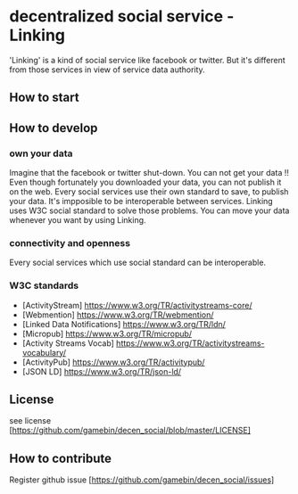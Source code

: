 # decentralized social service - Linking
'Linking' is a kind of social service like facebook or twitter. 
But it's different from those services in view of service data authority.

## How to start

## How to develop



### own your data 
Imagine that the facebook or twitter shut-down. You can not get your data !!
Even though fortunately you downloaded your data, you can not publish it on the web. 
Every social services use their own standard to save, to publish your data. It's impposible to be interoperable between services.
Linking uses W3C social standard to solve those problems. 
You can move your data whenever you want by using Linking. 

### connectivity and openness
Every social services which use social standard can be interoperable. 

### W3C standards
- [ActivityStream] https://www.w3.org/TR/activitystreams-core/
- [Webmention] https://www.w3.org/TR/webmention/
- [Linked Data Notifications] https://www.w3.org/TR/ldn/
- [Micropub] https://www.w3.org/TR/micropub/
- [Activity Streams Vocab] https://www.w3.org/TR/activitystreams-vocabulary/
- [ActivityPub] https://www.w3.org/TR/activitypub/
- [JSON LD] https://www.w3.org/TR/json-ld/

## License 

see license [https://github.com/gamebin/decen_social/blob/master/LICENSE]

## How to contribute
Register github issue [https://github.com/gamebin/decen_social/issues] 
